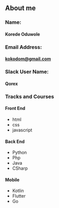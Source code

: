## About me

### Name:
#### Korede Oduwole

### Email Address:
#### [kokodom@gmail.com](mailto:kokodom@gmail.com)

### Slack User Name:
#### Qorex

### Tracks and Courses
#### Front End
- html
- css
- javascript

#### Back End
- Python
- Php
- Java
- CSharp

#### Mobile
- Kotlin
- Flutter
- Go
